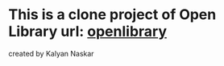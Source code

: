 # This is a clone project of Open Library url: <a href="https://openlibrary.org/" rel="external" target="_blank">openlibrary</a>

created by Kalyan Naskar
